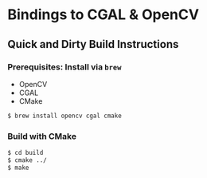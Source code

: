# Bindings to CGAL & OpenCV

## Quick and Dirty Build Instructions

### Prerequisites: Install via `brew`

* OpenCV
* CGAL
* CMake

```bash
$ brew install opencv cgal cmake
```

### Build with CMake

```bash
$ cd build
$ cmake ../
$ make
```